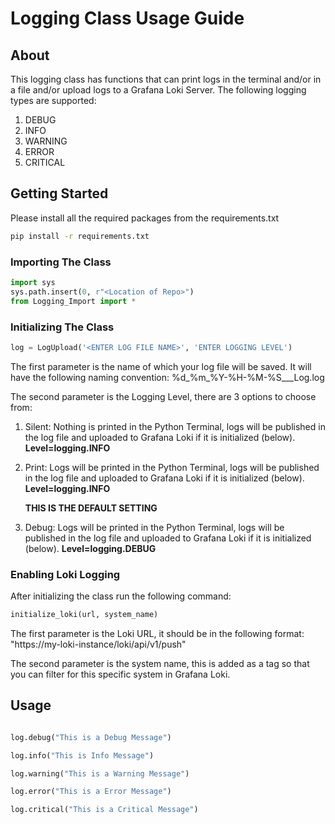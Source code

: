 # Logging Class Usage Guide

## About
This logging class has functions that can print logs in the terminal and/or in a file and/or upload logs to a Grafana Loki Server.
The following logging types are supported:
1. DEBUG
2. INFO
3. WARNING
4. ERROR
5. CRITICAL

## Getting Started
Please install all the required packages from the requirements.txt
```sh
pip install -r requirements.txt
```

### Importing The Class
```python
import sys
sys.path.insert(0, r"<Location of Repo>")
from Logging_Import import *
```

### Initializing The Class
```python
log = LogUpload('<ENTER LOG FILE NAME>', 'ENTER LOGGING LEVEL')
```
The first parameter is the name of which your log file will be saved. 
It will have the following naming convention: %d_%m_%Y-%H-%M-%S_<LOG FILE NAME>_<LOGGING LEVEL>_Log.log

The second parameter is the Logging Level, there are 3 options to choose from:
1. Silent: Nothing is printed in the Python Terminal, logs will be published in the log file and uploaded to Grafana Loki if it is initialized (below). **Level=logging.INFO**
   
2. Print: Logs will be printed in the Python Terminal, logs will be published in the log file and uploaded to Grafana Loki if it is initialized (below). **Level=logging.INFO**

    **THIS IS THE DEFAULT SETTING**
   
4. Debug: Logs will be printed in the Python Terminal, logs will be published in the log file and uploaded to Grafana Loki if it is initialized (below). **Level=logging.DEBUG**

### Enabling Loki Logging
After initializing the class run the following command:
```python
initialize_loki(url, system_name)
```
The first parameter is the Loki URL, it should be in the following format: "https://my-loki-instance/loki/api/v1/push"

The second parameter is the system name, this is added as a tag so that you can filter for this specific system in Grafana Loki. 


## Usage
```python

log.debug("This is a Debug Message")

log.info("This is Info Message")

log.warning("This is a Warning Message")

log.error("This is a Error Message")

log.critical("This is a Critical Message")

```

